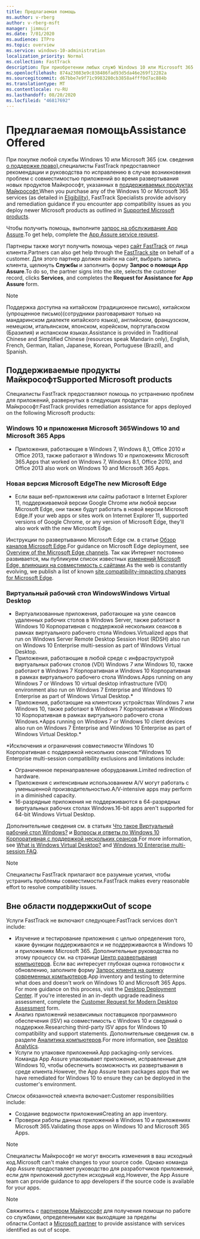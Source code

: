 ```yaml
---
title: Предлагаемая помощь
ms.author: v-rberg
author: v-rberg-msft
manager: jimmuir
ms.date: 7/01/2020
ms.audience: ITPro
ms.topic: overview
ms.service: windows-10-administration
localization_priority: Normal
ms.collection: FastTrack
description: При приобретении любых служб Windows 10 или Microsoft 365 специалисты FastTrack предоставляют советы и рекомендации по устранению проблем при развертывании Windows 10 и приложений Microsoft 365, а также по своевременному обновлению без дополнительной платы (при наличии соответствующей подписки).
ms.openlocfilehash: 874a23083e9c838486fad93d5da46e269f12282a
ms.sourcegitcommit: d67bbe7e9f71c9983280cb3858a4fff0d7ac884b
ms.translationtype: MT
ms.contentlocale: ru-RU
ms.lasthandoff: 08/20/2020
ms.locfileid: "46817692"
---
```

# <a name="assistance-offered"></a><span data-ttu-id="f472d-103">Предлагаемая помощь</span><span class="sxs-lookup"><span data-stu-id="f472d-103">Assistance Offered</span></span>  

<span data-ttu-id="f472d-104">При покупке любой службы Windows 10 или Microsoft 365 (см. сведения [о поддержке право),](eligibility.md)специалисты FastTrack предоставляют рекомендации и руководства по исправлению в случае возникновения проблем с совместимостью приложений во время развертывания новых продуктов Майкрософт, указанных в [поддерживаемых продуктах Майкрософт.](#supported-microsoft-products)</span><span class="sxs-lookup"><span data-stu-id="f472d-104">When you purchase any of the Windows 10 or Microsoft 365 services (as detailed in [Eligibility](eligibility.md)), FastTrack Specialists provide advisory and remediation guidance if you encounter app compatibility issues as you deploy newer Microsoft products as outlined in [Supported Microsoft products](#supported-microsoft-products).</span></span>

<span data-ttu-id="f472d-105">Чтобы получить помощь, выполните [запрос на обслуживание App Assure](https://go.microsoft.com/fwlink/?linkid=2022721).</span><span class="sxs-lookup"><span data-stu-id="f472d-105">To get help, complete the [App Assure service request](https://go.microsoft.com/fwlink/?linkid=2022721).</span></span>

<span data-ttu-id="f472d-106">Партнеры также могут получить помощь через [сайт FastTrack](https://go.microsoft.com/fwlink/?linkid=780698) от лица клиента.</span><span class="sxs-lookup"><span data-stu-id="f472d-106">Partners can also get help through the [FastTrack site](https://go.microsoft.com/fwlink/?linkid=780698) on behalf of a customer.</span></span> <span data-ttu-id="f472d-107">Для этого партнер должен войти на сайт, выбрать запись клиента, щелкнуть **Службы** и заполнить форму **Запрос о помощи App Assure**.</span><span class="sxs-lookup"><span data-stu-id="f472d-107">To do so, the partner signs into the site, selects the customer record, clicks **Services**, and completes the **Request for Assistance for App Assure** form.</span></span>

> [!NOTE]
> <span data-ttu-id="f472d-108">Поддержка доступна на китайском (традиционное письмо), китайском (упрощенное письмо)(сотрудники разговаривают только на мандаринском диалекте китайского языка), английском, французском, немецком, итальянском, японском, корейском, португальском (Бразилия) и испанском языках.</span><span class="sxs-lookup"><span data-stu-id="f472d-108">Assistance is provided in Traditional Chinese and Simplified Chinese (resources speak Mandarin only), English, French, German, Italian, Japanese, Korean, Portuguese (Brazil), and Spanish.</span></span> 

## <a name="supported-microsoft-products"></a><span data-ttu-id="f472d-109">Поддерживаемые продукты Майкрософт</span><span class="sxs-lookup"><span data-stu-id="f472d-109">Supported Microsoft products</span></span>

<span data-ttu-id="f472d-110">Специалисты FastTrack предоставляют помощь по устранению проблем для приложений, развернутых в следующих продуктах Майкрософт:</span><span class="sxs-lookup"><span data-stu-id="f472d-110">FastTrack provides remediation assistance for apps deployed on the following Microsoft products:</span></span>

### <a name="windows-10-and-microsoft-365-apps"></a><span data-ttu-id="f472d-111">Windows 10 и приложения Microsoft 365</span><span class="sxs-lookup"><span data-stu-id="f472d-111">Windows 10 and Microsoft 365 Apps</span></span>

- <span data-ttu-id="f472d-112">Приложения, работающие в Windows 7, Windows 8,1, Office 2010 и Office 2013, также работают в Windows 10 и приложениях Microsoft 365.</span><span class="sxs-lookup"><span data-stu-id="f472d-112">Apps that worked on Windows 7, Windows 8.1, Office 2010, and Office 2013 also work on Windows 10 and Microsoft 365 Apps.</span></span>

### <a name="the-new-microsoft-edge"></a><span data-ttu-id="f472d-113">Новая версия Microsoft Edge</span><span class="sxs-lookup"><span data-stu-id="f472d-113">The new Microsoft Edge</span></span>

- <span data-ttu-id="f472d-114">Если ваши веб-приложения или сайты работают в Internet Explorer 11, поддерживаемой версии Google Chrome или любой версии Microsoft Edge, они также будут работать в новой версии Microsoft Edge.</span><span class="sxs-lookup"><span data-stu-id="f472d-114">If your web apps or sites work on Internet Explorer 11, supported versions of Google Chrome, or any version of Microsoft Edge, they'll also work with the new Microsoft Edge.</span></span>

<span data-ttu-id="f472d-115">Инструкции по развертыванию Microsoft Edge см. в статье [Обзор каналов Microsoft Edge](https://docs.microsoft.com/DeployEdge/microsoft-edge-channels).</span><span class="sxs-lookup"><span data-stu-id="f472d-115">For guidance on Microsoft Edge deployment, see [Overview of the Microsoft Edge channels](https://docs.microsoft.com/DeployEdge/microsoft-edge-channels).</span></span> <span data-ttu-id="f472d-116">Так как Интернет постоянно развивается, мы публикуем список известных [изменений Microsoft Edge, влияющих на совместимость с сайтами](https://docs.microsoft.com/microsoft-edge/web-platform/site-impacting-changes).</span><span class="sxs-lookup"><span data-stu-id="f472d-116">As the web is constantly evolving, we publish a list of known [site compatibility-impacting changes for Microsoft Edge](https://docs.microsoft.com/microsoft-edge/web-platform/site-impacting-changes).</span></span>

### <a name="windows-virtual-desktop"></a><span data-ttu-id="f472d-117">Виртуальный рабочий стол Windows</span><span class="sxs-lookup"><span data-stu-id="f472d-117">Windows Virtual Desktop</span></span>

- <span data-ttu-id="f472d-118">Виртуализованные приложения, работающие на узле сеансов удаленных рабочих столов в Windows Server, также работают в Windows 10 Корпоративная с поддержкой нескольких сеансов в рамках виртуального рабочего стола Windows.</span><span class="sxs-lookup"><span data-stu-id="f472d-118">Virtualized apps that run on Windows Server Remote Desktop Session Host (RDSH) also run on Windows 10 Enterprise multi-session as part of Windows Virtual Desktop.</span></span>
- <span data-ttu-id="f472d-119">Приложения, работающие в любой среде с инфраструктурой виртуальных рабочих столов (VDI) Windows 7 или Windows 10, также работают в Windows 7 Корпоративная и Windows 10 Корпоративная в рамках виртуального рабочего стола Windows.</span><span class="sxs-lookup"><span data-stu-id="f472d-119">Apps running on any Windows 7 or Windows 10 virtual desktop infrastructure (VDI) environment also run on Windows 7 Enterprise and Windows 10 Enterprise as part of Windows Virtual Desktop.\*</span></span>
- <span data-ttu-id="f472d-120">Приложения, работающие на клиентских устройствах Windows 7 или Windows 10, также работают в Windows 7 Корпоративная и Windows 10 Корпоративная в рамках виртуального рабочего стола Windows.\*</span><span class="sxs-lookup"><span data-stu-id="f472d-120">Apps running on Windows 7 or Windows 10 client devices also run on Windows 7 Enterprise and Windows 10 Enterprise as part of Windows Virtual Desktop.\*</span></span>

<span data-ttu-id="f472d-121">\*Исключения и ограничения совместимости Windows 10 Корпоративная с поддержкой нескольких сеансов:</span><span class="sxs-lookup"><span data-stu-id="f472d-121">\*Windows 10 Enterprise multi-session compatibility exclusions and limitations include:</span></span>
- <span data-ttu-id="f472d-122">Ограниченное перенаправление оборудования.</span><span class="sxs-lookup"><span data-stu-id="f472d-122">Limited redirection of hardware.</span></span>
- <span data-ttu-id="f472d-123">Приложения с интенсивным использованием A/V могут работать с уменьшенной производительностью.</span><span class="sxs-lookup"><span data-stu-id="f472d-123">A/V-intensive apps may perform in a diminished capacity.</span></span>
- <span data-ttu-id="f472d-124">16-разрядные приложения не поддерживаются в 64-разрядных виртуальных рабочих столах Windows.</span><span class="sxs-lookup"><span data-stu-id="f472d-124">16-bit apps aren't supported for 64-bit Windows Virtual Desktop.</span></span>

<span data-ttu-id="f472d-125">Дополнительные сведения см. в статьях [Что такое Виртуальный рабочий стол Windows?](https://docs.microsoft.com/azure/virtual-desktop/overview) и [Вопросы и ответы по Windows 10 Корпоративная с поддержкой нескольких сеансов](https://docs.microsoft.com/azure/virtual-desktop/windows-10-multisession-faq).</span><span class="sxs-lookup"><span data-stu-id="f472d-125">For more information, see [What is Windows Virtual Desktop?](https://docs.microsoft.com/azure/virtual-desktop/overview) and [Windows 10 Enterprise multi-session FAQ](https://docs.microsoft.com/azure/virtual-desktop/windows-10-multisession-faq).</span></span>

> [!NOTE]
> <span data-ttu-id="f472d-126">Специалисты FastTrack прилагают все разумные усилия, чтобы устранить проблемы совместимости.</span><span class="sxs-lookup"><span data-stu-id="f472d-126">FastTrack makes every reasonable effort to resolve compatibility issues.</span></span> 

## <a name="out-of-scope"></a><span data-ttu-id="f472d-127">Вне области поддержки</span><span class="sxs-lookup"><span data-stu-id="f472d-127">Out of scope</span></span>

<span data-ttu-id="f472d-128">Услуги FastTrack не включают следующее:</span><span class="sxs-lookup"><span data-stu-id="f472d-128">FastTrack services don't include:</span></span>
- <span data-ttu-id="f472d-p103">Изучение и тестирование приложения с целью определения того, какие функции поддерживаются и не поддерживаются в Windows 10 и приложениях Microsoft 365. Дополнительные руководства по этому процессу см. на странице [Центр развертывания компьютеров](https://go.microsoft.com/fwlink/?linkid=2080140). Если вас интересует глубокая оценка готовности к обновлению, заполните форму [Запрос клиента на оценку современных компьютеров](https://go.microsoft.com/fwlink/?linkid=2053818).</span><span class="sxs-lookup"><span data-stu-id="f472d-p103">App inventory and testing to determine what does and doesn't work on Windows 10 and Microsoft 365 Apps. For more guidance on this process, visit the [Desktop Deployment Center](https://go.microsoft.com/fwlink/?linkid=2080140). If you're interested in an in-depth upgrade readiness assessment, complete the [Customer Request for Modern Desktop Assessment](https://go.microsoft.com/fwlink/?linkid=2053818) form.</span></span>
- <span data-ttu-id="f472d-132">Анализ приложений независимых поставщиков программного обеспечения (ISV) на совместимость с Windows 10 и сведений о поддержке.</span><span class="sxs-lookup"><span data-stu-id="f472d-132">Researching third-party ISV apps for Windows 10 compatibility and support statements.</span></span> <span data-ttu-id="f472d-133">Дополнительные сведения см. в разделе [Аналитика компьютеров](https://docs.microsoft.com/sccm/desktop-analytics/overview).</span><span class="sxs-lookup"><span data-stu-id="f472d-133">For more information, see [Desktop Analytics](https://docs.microsoft.com/sccm/desktop-analytics/overview).</span></span>
- <span data-ttu-id="f472d-134">Услуги по упаковке приложений.</span><span class="sxs-lookup"><span data-stu-id="f472d-134">App packaging-only services.</span></span> <span data-ttu-id="f472d-135">Команда App Assure упаковывает приложения, исправленные для Windows 10, чтобы обеспечить возможность их развертывания в среде клиента.</span><span class="sxs-lookup"><span data-stu-id="f472d-135">However, the App Assure team packages apps that we have remediated for Windows 10 to ensure they can be deployed in the customer's environment.</span></span>

<span data-ttu-id="f472d-136">Список обязанностей клиента включает:</span><span class="sxs-lookup"><span data-stu-id="f472d-136">Customer responsibilities include:</span></span>
- <span data-ttu-id="f472d-137">Создание ведомости приложения</span><span class="sxs-lookup"><span data-stu-id="f472d-137">Creating an app inventory.</span></span>
- <span data-ttu-id="f472d-138">Проверки работы данных приложений в Windows 10 и приложениях Microsoft 365.</span><span class="sxs-lookup"><span data-stu-id="f472d-138">Validating those apps on Windows 10 and Microsoft 365 Apps.</span></span>

> [!NOTE]
> <span data-ttu-id="f472d-139">Специалисты Майкрософт не могут вносить изменения в ваш исходный код.</span><span class="sxs-lookup"><span data-stu-id="f472d-139">Microsoft can't make changes to your source code.</span></span> <span data-ttu-id="f472d-140">Однако команда App Assure предоставляет руководство для разработчиков приложений, если для приложений доступен исходный код.</span><span class="sxs-lookup"><span data-stu-id="f472d-140">However, the App Assure team can provide guidance to app developers if the source code is available for your apps.</span></span>

> [!NOTE]
> <span data-ttu-id="f472d-141">Свяжитесь с [партнером Майкрософт](https://go.microsoft.com/fwlink/?linkid=2080150) для получения помощи по работе со службами, определенными как выходящие за пределы области.</span><span class="sxs-lookup"><span data-stu-id="f472d-141">Contact a [Microsoft partner](https://go.microsoft.com/fwlink/?linkid=2080150) to provide assistance with services identified as out of scope.</span></span>


